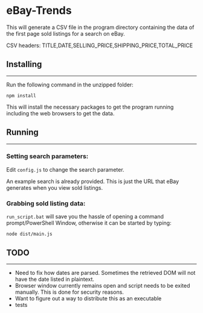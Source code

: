# eBay-Trends

This will generate a CSV file in the program directory containing the data of the first page sold listings for a search on eBay.

CSV headers:
TITLE,DATE,SELLING_PRICE,SHIPPING_PRICE,TOTAL_PRICE

##  Installing
---

Run the following command in the unzipped folder:

    npm install
  
This will install the necessary packages to get the program running including the web browsers to get the data.

## Running
---

### Setting search parameters:

Edit `config.js` to change the search parameter.

An example search is already provided. This is just the URL that eBay generates when you view sold listings.

### Grabbing sold listing data:

`run_script.bat` will save you the hassle of opening a command prompt/PowerShell Window, otherwise it can be started by typing:

    node dist/main.js

## TODO
---
- Need to fix how dates are parsed. Sometimes the retrieved DOM will not have the date listed in plaintext.
- Browser window currently remains open and script needs to be exited manually. This is done for security reasons.
- Want to figure out a way to distribute this as an executable
- tests
